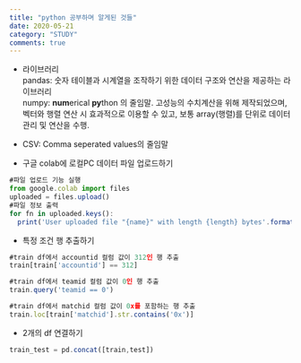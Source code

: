 ```yaml
---
title: "python 공부하며 알게된 것들"
date: 2020-05-21
category: "STUDY"
comments: true
---
```


* 라이브러리  
pandas: 숫자 테이블과 시계열을 조작하기 위한 데이터 구조와 연산을 제공하는 라이브러리  
numpy: **num**erical **py**thon 의 줄임말. 고성능의 수치계산을 위해 제작되었으며, 벡터와 행렬 연산 시 효과적으로 이용할 수 있고, 보통 array(행렬)를 단위로 데이터 관리 및 연산을 수행.  


* CSV: Comma seperated values의 줄임말   

* 구글 colab에 로컬PC 데이터 파일 업로드하기  
```javascript
#파일 업로드 기능 실행
from google.colab import files
uploaded = files.upload()
#파일 정보 출력
for fn in uploaded.keys():
  print('User uploaded file "{name}" with length {length} bytes'.format(name=fn, length=len(uploaded[fn])))
```

* 특정 조건 행 추출하기 
```javascript
#train df에서 accountid 컬럼 값이 312인 행 추출  
train[train['accountid'] == 312]  
```
```javascript
#train df에서 teamid 컬럼 값이 0인 행 추출
train.query('teamid == 0')
```
```javascript
#train df에서 matchid 컬럼 값이 0x를 포함하는 행 추출
train.loc[train['matchid'].str.contains('0x')]
```

* 2개의 df 연결하기
```javascript
train_test = pd.concat([train,test])
```


